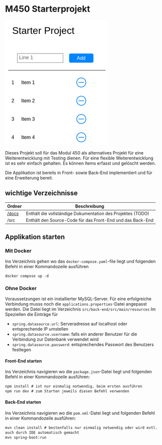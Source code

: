 # M450 Starterprojekt

![layout](docs/images/layout.png?)

Dieses Projekt soll für das Modul 450 als alternatives Projekt für eine Weiterentwicklung mit Testing dienen.
Für eine flexible Weiterentwicklung ist es sehr einfach gehalten. Es können Items erfasst und gelöscht werden.

Die Applikation ist bereits in Front- sowie Back-End implementiert und für eine Erweiterung bereit.

## wichtige Verzeichnisse

| Ordner                   | Beschreibung                                                |
| ------------------------ | ----------------------------------------------------------- |
| [/docs](/docs/README.md) | Enthält die vollständige Dokumentation des Projektes (TODO) |
| /src                     | Enthält den Source-Code für das Front-End und das Back-End  |

## Applikation starten

### Mit Docker

Ins Verzeichnis gehen wo das `docker-compose.yaml`-file liegt und folgenden Befehl in einer Kommandozeile ausführen

```shell
docker compose up -d
```

### Ohne Docker

Voraussetzungen ist ein installierter MySQL-Server.
Für eine erfolgreiche Verbindung musss noch die `applications.properties`-Datei angepasst werden. Die Datei liegt im Verzeichnis `src/back-end/src/main/resources` Im Speziellen die Einträge für

- `spring.datasource.url`: Serveradresse auf localhost oder entsprechende IP umstellen
- `spring.datasource.username`: falls ein anderer Benutzer für die Verbindung zur Datenbank verwendet wird
- `spring.datasource.password`: entsprechendes Passwort des Benutzers festlegen

#### Front-End starten

Ins Verzeichnis navigieren wo die `package.json`-Datei liegt und folgenden Befehl in einer Kommandozeile ausführen:

```shell
npm install # ist nur einmalig notwendig, beim ersten ausführen
npm run dev # zum Starten jeweils diesen Befehl verwenden
```

#### Back-End starten

Ins Verzeichnis navigieren wo die `pom.xml`-Datei liegt und folgenden Befehl in einer Kommandozeile ausführen:

```shell
mvn clean install # bestenfalls nur einmalig notwendig oder wird evtl. auch durch IDE automatisch gemacht
mvn spring-boot:run
```
